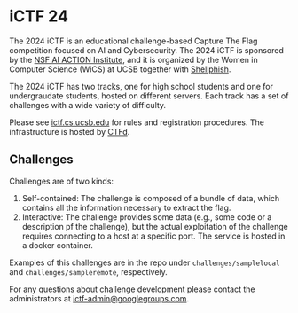 # iCTF 24

The 2024 iCTF is an educational challenge-based Capture The Flag competition focused on AI and Cybersecurity.
The 2024 iCTF is sponsored by the [NSF AI ACTION Institute](https://action.ucsb.edu), and it is organized by the Women in Computer Science (WiCS) at UCSB together with [Shellphish](http://www.shellphish.net).

The 2024 iCTF has two tracks, one for high school students and one for undergraudate students, hosted on different servers.
Each track has a set of challenges with a wide variety of difficulty.

Please see [ictf.cs.ucsb.edu](https://ictf.cs.ucsb.edu) for rules and registration procedures.
The infrastructure is hosted by [CTFd](https://CTFd.io).

## Challenges

Challenges are of two kinds:
1. Self-contained: The challenge is composed of a bundle of data, which contains all the information necessary to extract the flag.
2. Interactive: The challenge provides some data (e.g., some code or a description pf the challenge), but the actual exploitation of the challenge requires connecting to a host at a specific port. The service is hosted in a docker container.

Examples of this challenges are in the repo under `challenges/samplelocal` and `challenges/sampleremote`, respectively.

For any questions about challenge development please contact the administrators at [ictf-admin@googlegroups.com](mailto:ictf-admin@googlegroups.com).
